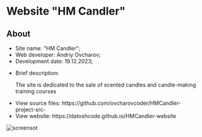 <h1>Website "HM Candler"</h1>
<h2>About</h2>
<ul>
  <li>Site name: "HM Candler";</li>
  <li>Web developer: Andriy Ovcharov;</li>
  <li>Development date: 19.12.2023;</li>
  <li>
    <p>Brief description:</p>
    <p>The site is dedicated to the sale of scented candles and candle-making training courses</p>
  </li>
  <li>View source files: https://github.com/ovcharovcoder/HMCandler-project-src-</li>
  <li>View website: https://datoshcode.github.io/HMCandler-website</li>
</ul>

<img src="screenshot.png" alt="screensot">
